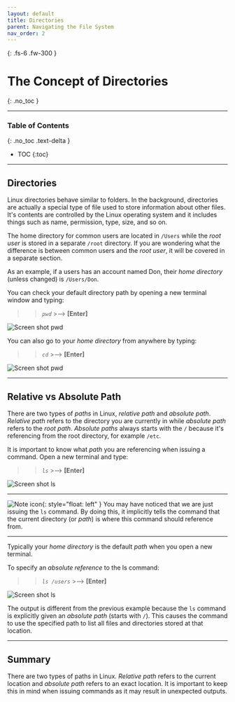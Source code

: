 ```yaml
---
layout: default
title: Directories
parent: Navigating the File System
nav_order: 2
---
```


{: .fs-6 .fw-300 }

# The Concept of Directories
{: .no_toc }

---

### Table of Contents
{: .no_toc .text-delta }
* TOC
{:toc}

---

## Directories

Linux directories behave similar to folders. In the background, directories are actually a special type of file used to store information about other files. It's contents are controlled by the Linux operating system and it includes things such as name, permission, type, size, and so on.

The home directory for common users are located in `/Users` while the _root user_ is stored in a separate `/root` directory. If you are wondering what the difference is between common users and the _root user_, it will be covered in a separate section.

As an example, if a users has an account named Don, their _home directory_ (unless changed) is `/Users/Don`.

You can check your default directory path by opening a new terminal window and typing:

>> *`pwd`*  >-->  **[Enter]**

![Screen shot pwd](https://github.com/dl90/linux-basics/blob/gh-pages/docs/images/navigation/directories/pwd_1.png?raw=true "pwd")

You can also go to your _home directory_ from anywhere by typing:

>> *`cd`*  >-->  **[Enter]**

![Screen shot pwd](https://github.com/dl90/linux-basics/blob/gh-pages/docs/images/navigation/directories/pwd_2.png?raw=true "cd")

---

## Relative vs Absolute Path

There are two types of _paths_ in Linux, _relative path_ and _absolute path_. _Relative path_ refers to the directory you are currently in while _absolute path_ refers to the _root path_. _Absolute paths_ always starts with the `/` because it's referencing from the root directory, for example `/etc`.

It is important to know what _path_ you are referencing when issuing a command. Open a new terminal and type:

>> *`ls`*  >-->  **[Enter]**

![Screen shot ls](https://github.com/dl90/linux-basics/blob/gh-pages/docs/images/navigation/directories/ls_rel.png?raw=true "ls")

---

![Note icon](https://github.com/dl90/linux-basics/blob/gh-pages/docs/images/icons/note.png?raw=true "Note"){: style="float: left" } You may have noticed that we are just issuing the `ls` command. By doing this, it implicitly tells the command that the current directory (or _path_) is where this command should reference from.

---

Typically your _home directory_ is the default _path_ when you open a new terminal.

To specify an _absolute reference_ to the ls command:

>> *`ls /users`*  >-->  **[Enter]**

![Screen shot ls](https://github.com/dl90/linux-basics/blob/gh-pages/docs/images/navigation/directories/ls_abs.png?raw=true "ls")

The output is different from the previous example because the `ls` command is explicitly given an _absolute path_ (starts with `/`). This causes the command to use the specified path to list all files and directories stored at that location.

---

## Summary

There are two types of paths in Linux. _Relative path_ refers to the current location and _absolute path_ refers to an exact location. It is important to keep this in mind when issuing commands as it may result in unexpected outputs.
